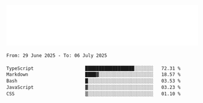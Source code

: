 [![](./hello.svg)](https://blog.yrobot.top?ref=github-yrobot)

<!--START_SECTION:waka-->

```txt
From: 29 June 2025 - To: 06 July 2025

TypeScript                   ██████████████████░░░░░░░   72.31 %
Markdown                     ████▓░░░░░░░░░░░░░░░░░░░░   18.57 %
Bash                         █░░░░░░░░░░░░░░░░░░░░░░░░   03.53 %
JavaScript                   ▓░░░░░░░░░░░░░░░░░░░░░░░░   03.23 %
CSS                          ▒░░░░░░░░░░░░░░░░░░░░░░░░   01.10 %
```

<!--END_SECTION:waka-->
